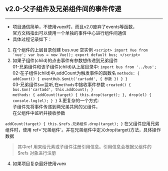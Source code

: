 ## v2.0-父子组件及兄弟组件间的事件传递
---
* 项目通信简单，不使用vuex时，而且v2.0废弃了events等函数，<br>
   官方文档指出可以使用一个单独的事件中心进行组件间通信
* 具体过程记录如下：

1. 在个组件的上层目录创建 bus.vue 空实例
    `<script>
        import Vue from 'vue';
        var bus = new Vue();
        export default bus;
    </script>`
    <!-- more -->
2. 如果子组件(child)的点击事件有参数想传递到兄弟组件<br>
    01-兄弟组件和该子组件(child)从上层目录中:
    `import bus from '../bus';`
    02-在子组件(child)中,addCount为触发事件的函数名
    `methods: {
      addCount() {
        eventHub.$emit('cartadd', { 参数 })
      }
  }`<br>
  03-兄弟组件`$on`监听,在`methods`中接收事件参数
   `created() {
    bus.$on('cartadd', this.addCount);
    }`<br>
  `methods: {
    addCount(target) {
     this.drop(target);
    },
    drop(el) {
      console.log(el);
    }
  }`
3.更复杂的一个方式:<br>子组件先将事件传递到两兄弟共同的父组件，<br>
  在父组件中监听并接收参数<br>

`addCount(target) {
  this.$refs.兄弟组件.drop(target);
}`
在父组件应用兄弟组件时，使用 ref='兄弟组件'。并在兄弟组件中定义drop(target)方法，具体操作数据
> 其中ref 用来给元素或子组件注册引用信息。引用信息会根据父组件的 $refs 对象进行注册

4. 如果项目复杂最好使用vuex